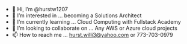 - 👋 Hi, I’m @hurstw1207
- 👀 I’m interested in ... becoming a Solutions Architect
- 🌱 I’m currently learning ... Cloud Computing with Fullstack Academy
- 💞️ I’m looking to collaborate on ... Any AWS or Azure cloud projects
- 📫 How to reach me ... hurst.willi3@yahoo.com or 773-703-0979

<!---
hurstw1207/hurstw1207 is a ✨ special ✨ repository because its `README.md` (this file) appears on your GitHub profile.
You can click the Preview link to take a look at your changes.
--->
